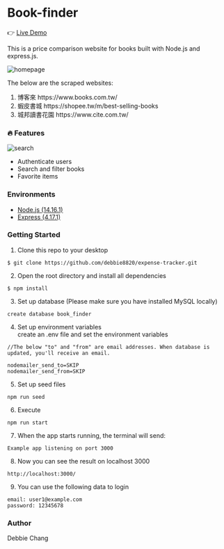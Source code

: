 # Book-finder

:point_right: [Live Demo](https://bookfinder-express.herokuapp.com/)

This is a price comparison website for books built with Node.js and express.js.

<img alt="homepage" src="https://github.com/debbie8820/book-finder/blob/master/public/img/demo3.gif">

The below are the scraped websites:
<ol>
<li>博客來 https://www.books.com.tw/</li>
<li>蝦皮書城  https://shopee.tw/m/best-selling-books</li>
<li>城邦讀書花園 https://www.cite.com.tw/ </li>
</ol>

### :fire: Features
<img alt="search" src="https://github.com/debbie8820/book-finder/blob/master/public/img/demo4.gif.jpg">

+ Authenticate users
+ Search and filter books
+ Favorite items


### Environments
* [Node.js (14.16.1)](https://nodejs.org/en/)
* [Express (4.17.1)](https://expressjs.com/zh-tw/)


### Getting Started
1. Clone this repo to your desktop
```
$ git clone https://github.com/debbie8820/expense-tracker.git
```


2. Open the root directory and install all dependencies
```
$ npm install
```


3. Set up database (Please make sure you have installed MySQL locally)
```
create database book_finder
```


4. Set up environment variables</br>
create an .env file and set the environment variables
```
//The below "to" and "from" are email addresses. When database is updated, you'll receive an email.

nodemailer_send_to=SKIP 
nodemailer_send_from=SKIP
```


5. Set up seed files
```
npm run seed
```


6. Execute
```
npm run start
```


7. When the app starts running, the terminal will send:
```
Example app listening on port 3000
```


8. Now you can see the result on localhost 3000
```
http://localhost:3000/
```


9. You can use the following data to login
```
email: user1@example.com
password: 12345678
```


### Author
Debbie Chang